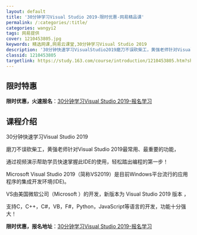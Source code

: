 ```yaml
---
layout: default
title: '30分钟学习Visual Studio 2019-限时优惠-网易精品课'
permalink: /:categories/:title/
categories: wangyi2
tags: 网易提供
cover: 1210453805.jpg
keywords: 精选网课,网易云课堂,30分钟学习Visual Studio 2019
description: '30分钟快速学习VisualStudio2019磨刀不误砍柴工，黄强老师针对VisualStudio2019最常用、最重'
classid: 1210453805
targetlink: https://study.163.com/course/introduction/1210453805.htm?share=1&shareId=1025206652&utm_campaign=share&utm_medium=iphoneShare&utm_source=&utm_u=1025206652
---
```


## 限时特惠

**限时优惠，火速报名**：[30分钟学习Visual Studio 2019-报名学习](https://study.163.com/course/introduction/1210453805.htm?share=1&shareId=1025206652&utm_campaign=share&utm_medium=iphoneShare&utm_source=&utm_u=1025206652)

## 课程介绍

30分钟快速学习Visual Studio 2019



磨刀不误砍柴工，黄强老师针对Visual Studio 2019最常用、最重要的功能，

通过视频演示帮助学员快速掌握此IDE的使用，轻松踏出编程的第一步！





Microsoft Visual Studio 2019（简称VS2019）是目前Windows平台流行的应用程序的集成开发环境(IDE)。

VS由美国微软公司（Microsoft ）的开发，新版本为 Visual Studio 2019 版本 ， 

支持C，C++，C#，VB，F#，Python，JavaScript等语言的开发，功能十分强大！

**限时优惠，报名地址**：[30分钟学习Visual Studio 2019-报名学习](https://study.163.com/course/introduction/1210453805.htm?share=1&shareId=1025206652&utm_campaign=share&utm_medium=iphoneShare&utm_source=&utm_u=1025206652)


